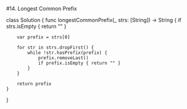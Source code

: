 #14. Longest Common Prefix

class Solution {
    func longestCommonPrefix(_ strs: [String]) -> String {
        if strs.isEmpty { return "" }
        
        var prefix = strs[0]
        
        for str in strs.dropFirst() {
            while !str.hasPrefix(prefix) {
                prefix.removeLast()
                if prefix.isEmpty { return "" }
            }
        }
        
        return prefix
    }
}
